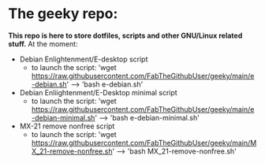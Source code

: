 # The geeky repo:
**This repo is here to store dotfiles, scripts and other GNU/Linux related stuff.**
At the moment:
- Debian Enlightenment/E-desktop script
    - to launch the script:
    'wget https://raw.githubusercontent.com/FabTheGithubUser/geeky/main/e-debian.sh'
   --> 'bash e-debian.sh'
- Debian Enliightenment/E-Desktop minimal script
    - to launch the script:
    'wget https://raw.githubusercontent.com/FabTheGithubUser/geeky/main/e-debian-minimal.sh'
    --> 'bash e-debian-minimal.sh'
- MX-21 remove nonfree script
    - to launch the script:
    'wget https://raw.githubusercontent.com/FabTheGithubUser/geeky/main/MX_21-remove-nonfree.sh'
   --> 'bash MX_21-remove-nonfree.sh'
